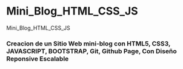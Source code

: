 # Mini_Blog_HTML_CSS_JS
Mini_Blog_HTML_CSS_JS

### Creacion de un Sitio Web mini-blog con HTML5, CSS3, JAVASCRIPT, BOOTSTRAP, Git, Github Page,  Con Diseño Reponsive Escalable
